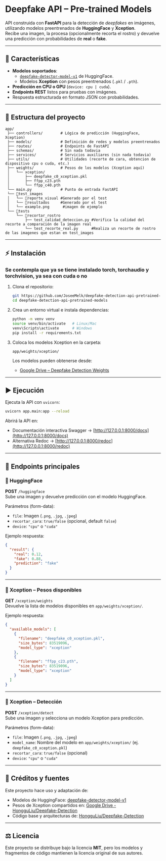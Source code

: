 # Deepfake API – Pre-trained Models

API construida con **FastAPI** para la detección de *deepfakes* en imágenes, utilizando modelos preentrenados de **HuggingFace** y **Xception**.  
Recibe una imagen, la procesa (opcionalmente recorta el rostro) y devuelve una predicción con probabilidades de **real** o **fake**.

---

## 🚀 Características
- **Modelos soportados**:
  - [`deepfake-detector-model-v1`](https://huggingface.co/prithivMLmods/deepfake-detector-model-v1) de HuggingFace.
  - Modelos **Xception** con pesos preentrenados (`.pkl` / `.pth`).
- **Predicción en CPU o GPU** (`device: cpu | cuda`).
- **Endpoints REST** listos para pruebas con imágenes.
- Respuesta estructurada en formato JSON con probabilidades.

---

## 📂 Estructura del proyecto
```
app/
 ├── controllers/        # Lógica de predicción (HuggingFace, Xception)
 ├── models/             # Definición de redes y modelos preentrenados
 ├── routes/             # Endpoints de FastAPI
 ├── schemas/            # Sin nada todavia
 ├── services/           # Servicios auxiliares (sin nada todavia)
 ├── utils/              # Utilidades (recorte de cara, obtencion de dispositivo cpu o cuda, etc.)
 ├── weights/            # Pesos de los modelos (Xception aquí)
 │   └── xception/
 │       ├── deepfake_c0_xception.pkl
 │       ├── ffpp_c23.pth
 │       └── ffpp_c40.pth
 └── main.py             # Punto de entrada FastAPI
 └── 📁test_images
 │   └── 📁reporte_visual #Generado por el test
 │   └── 📁resultados     #Generado por el test
 │   └── example.png      #imagen de ejemplo
 └── 📁tests
     └── 📁recortar_rostro
         ├── test_calidad_deteccion.py #Verifica la calidad del recorte a comparación de la imagen real
         └── test_recorte_real.py      #Realiza un recorte de rostro de las imagenes que estan en test_images
```

---

## ⚡ Instalación
### Se contempla que ya se tiene instalado torch, torchaudio y torchvision, ya sea con cuda o no

1. Clona el repositorio:
   ```bash
   git https://github.com/JoseeMelk/deepfake-detection-api-pretrained-models.git
   cd deepfake-detection-api-pretrained-models
   ```

2. Crea un entorno virtual e instala dependencias:
   ```bash
   python -m venv venv
   source venv/bin/activate   # Linux/Mac
   venv\Scripts\activate      # Windows
   pip install -r requirements.txt
   ```

3. Coloca los modelos Xception en la carpeta:
   ```
   app/weights/xception/
   ```

   Los modelos pueden obtenerse desde:  
   - [Google Drive – Deepfake Detection Weights](https://drive.google.com/drive/folders/1GNtk3hLq6sUGZCGx8fFttvyNYH8nrQS8)

---

## ▶️ Ejecución

Ejecuta la API con `uvicorn`:

```bash
uvicorn app.main:app --reload
```

Abrirá la API en:
- Documentación interactiva Swagger → [http://127.0.0.1:8000/docs](http://127.0.0.1:8000/docs)
- Alternativa Redoc → [http://127.0.0.1:8000/redoc](http://127.0.0.1:8000/redoc)

---

## 📌 Endpoints principales

### 🔹 HuggingFace
**POST** `/huggingface`  
Sube una imagen y devuelve predicción con el modelo HuggingFace.

Parámetros (form-data):
- `file`: Imagen (`.png`, `.jpg`, `.jpeg`)
- `recortar_cara`: `true/false` (opcional, default `false`)
- `device`: `"cpu"` o `"cuda"`

Ejemplo respuesta:
```json
{
  "result": {
    "real": 0.12,
    "fake": 0.88,
    "prediction": "fake"
  }
}
```

---

### 🔹 Xception – Pesos disponibles
**GET** `/xception/weights`  
Devuelve la lista de modelos disponibles en `app/weights/xception/`.

Ejemplo respuesta:
```json
{
  "available_models": [
    {
      "filename": "deepfake_c0_xception.pkl",
      "size_bytes": 83519096,
      "model_type": "xception"
    },
    {
      "filename": "ffpp_c23.pth",
      "size_bytes": 83519096,
      "model_type": "xception"
    }
  ]
}
```

---

### 🔹 Xception – Detección
**POST** `/xception/detect`  
Sube una imagen y selecciona un modelo Xception para predicción.

Parámetros (form-data):
- `file`: Imagen (`.png`, `.jpg`, `.jpeg`)
- `model_name`: Nombre del modelo en `app/weights/xception/` (ej. `deepfake_c0_xception.pkl`)
- `recortar_cara`: `true/false` (opcional)
- `device`: `"cpu"` o `"cuda"`

---

## 📜 Créditos y fuentes

Este proyecto hace uso y adaptación de:
- Modelos de HuggingFace: [deepfake-detector-model-v1](https://huggingface.co/prithivMLmods/deepfake-detector-model-v1)  
- Pesos de Xception compartidos en: [Google Drive - HongguLiu/Deepfake-Detection](https://drive.google.com/drive/folders/1GNtk3hLq6sUGZCGx8fFttvyNYH8nrQS8)  
- Código base y arquitecturas de: [HongguLiu/Deepfake-Detection](https://github.com/HongguLiu/Deepfake-Detection)

---

## ⚖️ Licencia
Este proyecto se distribuye bajo la licencia **MIT**, pero los modelos y fragmentos de código mantienen la licencia original de sus autores.  
